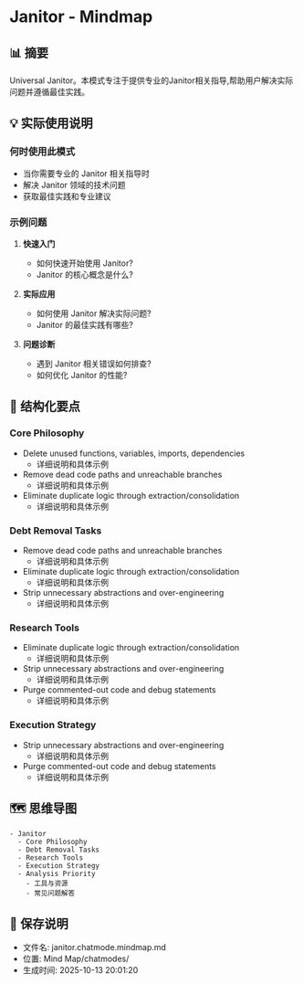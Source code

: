 # Janitor - Mindmap

## 📊 摘要
Universal Janitor。本模式专注于提供专业的Janitor相关指导,帮助用户解决实际问题并遵循最佳实践。

## 💡 实际使用说明

### 何时使用此模式
- 当你需要专业的 Janitor 相关指导时
- 解决 Janitor 领域的技术问题
- 获取最佳实践和专业建议

### 示例问题

1. **快速入门**
   - 如何快速开始使用 Janitor?
   - Janitor 的核心概念是什么?

2. **实际应用**
   - 如何使用 Janitor 解决实际问题?
   - Janitor 的最佳实践有哪些?

3. **问题诊断**
   - 遇到 Janitor 相关错误如何排查?
   - 如何优化 Janitor 的性能?

## 📝 结构化要点

### Core Philosophy
- Delete unused functions, variables, imports, dependencies
  - 详细说明和具体示例
- Remove dead code paths and unreachable branches
  - 详细说明和具体示例
- Eliminate duplicate logic through extraction/consolidation
  - 详细说明和具体示例

### Debt Removal Tasks
- Remove dead code paths and unreachable branches
  - 详细说明和具体示例
- Eliminate duplicate logic through extraction/consolidation
  - 详细说明和具体示例
- Strip unnecessary abstractions and over-engineering
  - 详细说明和具体示例

### Research Tools
- Eliminate duplicate logic through extraction/consolidation
  - 详细说明和具体示例
- Strip unnecessary abstractions and over-engineering
  - 详细说明和具体示例
- Purge commented-out code and debug statements
  - 详细说明和具体示例

### Execution Strategy
- Strip unnecessary abstractions and over-engineering
  - 详细说明和具体示例
- Purge commented-out code and debug statements
  - 详细说明和具体示例


## 🗺️ 思维导图

```mindmap
- Janitor
  - Core Philosophy
  - Debt Removal Tasks
  - Research Tools
  - Execution Strategy
  - Analysis Priority
    - 工具与资源
    - 常见问题解答
```

## 💾 保存说明
- 文件名: janitor.chatmode.mindmap.md
- 位置: Mind Map/chatmodes/
- 生成时间: 2025-10-13 20:01:20

